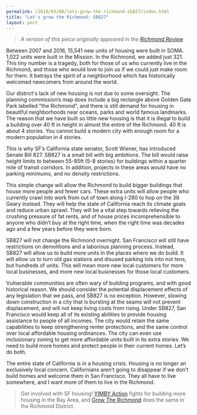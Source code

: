 ```yaml
---
permalink: /2018/03/08/lets-grow-the-richmond-sb827/index.html
title: "Let's grow the Richmond: SB827"
layout: post
---
```

> *A version of this piece originally appeared in the [Richmond Review](https://sfrichmondreview.com/2018/03/03/letter-to-the-editor-3/)*

Between 2007 and 2016, 15,541 new units of housing were built in SOMA. 1,022 units were built in the Mission. In the Richmond, we added just 321. This tiny number is a tragedy, both for those of us who currently live in the Richmond, and those who would love to join us if we could just make room for them. It betrays the spirit of a neighborhood which has historically welcomed newcomers from around the world.

Our district's lack of new housing is not due to some oversight. The planning commission’s map does include a big rectangle above Golden Gate Park labelled "the Richmond", and there is still demand for housing in beautiful neighborhoods near oceans, parks and world famous landmarks. The reason that we have built so little new housing is that it is illegal to build a building over 40 ft in height in almost the entire of the Richmond. 40 ft is about 4 stories. You cannot build a modern city with enough room for a modern population in 4 stories.

This is why SF’s California state senator, Scott Wiener, has introduced Senate Bill 827. SB827 is a small bill with big ambitions. The bill would raise height limits to between 55-85ft (5-8 stories) for buildings within a quarter mile of transit corridors. In addition, projects in these areas would have no parking minimums, and no density restrictions.

This simple change will allow the Richmond to build bigger buildings that house more people and fewer cars. These extra units will allow people who currently crawl into work from out of town along I-280 to hop on the 38 Geary instead. They will help the state of California reach its climate goals and reduce urban sprawl. They will be a vital step towards relieving the crushing pressure of fat rents, and of house prices incomprehensible to anyone who didn’t buy at the right time, when the right time was decades ago and a few years before they were born.

SB827 will not change the Richmond overnight. San Francisco will still have restrictions on demolitions and a laborious planning process. Instead, SB827 will allow us to build more units in the places where we do build. It will allow us to turn old gas stations and disused parking lots into not tens, but hundreds of units. This will mean more new local customers for more local businesses, and more new local businesses for those local customers.

Vulnerable communities are often wary of building programs, and with good historical reason. We should consider the potential displacement effects of any legislation that we pass, and SB827 is no exception. However, slowing down construction in a city that is bursting at the seams will not prevent displacement, and will not keep living costs from rising. Under SB827, San Francisco would keep all of its existing abilities to provide housing assistance to people of all incomes. The city would retain the same capabilities to keep strengthening renter protections, and the same control over local affordable housing ordinances. The city can even use inclusionary zoning to get more affordable units built in its extra stories. We need to build more homes and protect people in their current homes. Let’s do both.

The entire state of California is in a housing crisis. Housing is no longer an exclusively local concern. Californians aren’t going to disappear if we don’t build homes and welcome them in San Francisco. They all have to live somewhere, and I want more of them to live in the Richmond.

> Get involved with SF housing! [YIMBY Action](https://yimbyaction.org/) fights for building more housing in the Bay Area, and [Grow The Richmond](https://growtherichmond.com/) does the same in the Richmond District.
